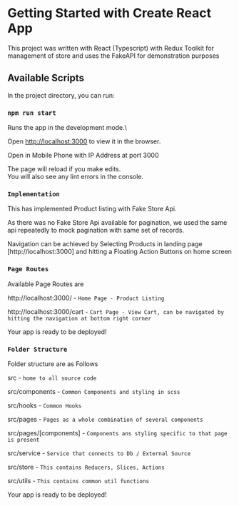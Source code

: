 # Getting Started with Create React App

This project was written with React (Typescript) with Redux Toolkit for management of store and uses the FakeAPI for demonstration purposes

## Available Scripts

In the project directory, you can run:

### `npm run start`

Runs the app in the development mode.\

Open [http://localhost:3000](http://localhost:3000) to view it in the browser.

Open in Mobile Phone with IP Address at port 3000

The page will reload if you make edits.\
You will also see any lint errors in the console.

### `Implementation`

This has implemented Product listing with Fake Store Api.

As there was no Fake Store Api available for pagination, we used the same api repeatedly to mock pagination with same set of records.

Navigation can be achieved by Selecting Products in landing page [http://localhost:3000] and hitting a Floating Action Buttons on home screen

### `Page Routes`

Available Page Routes are

http://localhost:3000/ - `Home Page - Product Listing`

http://localhost:3000/cart - `Cart Page - View Cart, can be navigated by hitting the navigation at bottom right corner`

Your app is ready to be deployed!

### `Folder Structure`

Folder structure are as Follows

src - `home to all source code`

src/components - `Common Components and styling in scss`

src/hooks - `Common Hooks`

src/pages - `Pages as a whole combination of several components`

src/pages/[components] - `Components ans styling specific to that page is present`

src/service - `Service that connects to Db / External Source`


src/store - `This contains Reducers, Slices, Actions`

src/utils - `This contains common util functions`

Your app is ready to be deployed!

